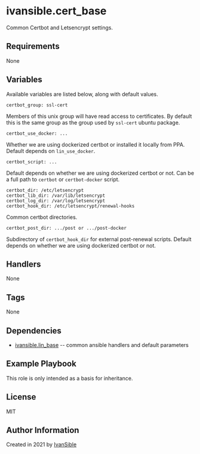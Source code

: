 # ivansible.cert_base

Common Certbot and Letsencrypt settings.


## Requirements

None


## Variables

Available variables are listed below, along with default values.

    certbot_group: ssl-cert
Members of this unix group will have read access to certificates.
By default this is the same group as the group used by `ssl-cert` ubuntu package.

    certbot_use_docker: ...
Whether we are using dockerized certbot or installed it locally from PPA.
Default depends on `lin_use_docker`.

    certbot_script: ...
Default depends on whether we are using dockerized certbot or not.
Can be a full path to `certbot` or `certbot-docker` script.

    certbot_dir: /etc/letsencrypt
    certbot_lib_dir: /var/lib/letsencrypt
    certbot_log_dir: /var/log/letsencrypt
    certbot_hook_dir: /etc/letsencrypt/renewal-hooks
Common certbot directories.

    certbot_post_dir: .../post or .../post-docker
Subdirectory of `certbot_hook_dir` for external post-renewal scripts.
Default depends on whether we are using dockerized certbot or not.


## Handlers

None


## Tags

None


## Dependencies

- [ivansible.lin_base](https://github.com/ivansible/lin-base)
  -- common ansible handlers and default parameters


## Example Playbook

This role is only intended as a basis for inheritance.


## License

MIT


## Author Information

Created in 2021 by [IvanSible](https://github.com/ivansible)
